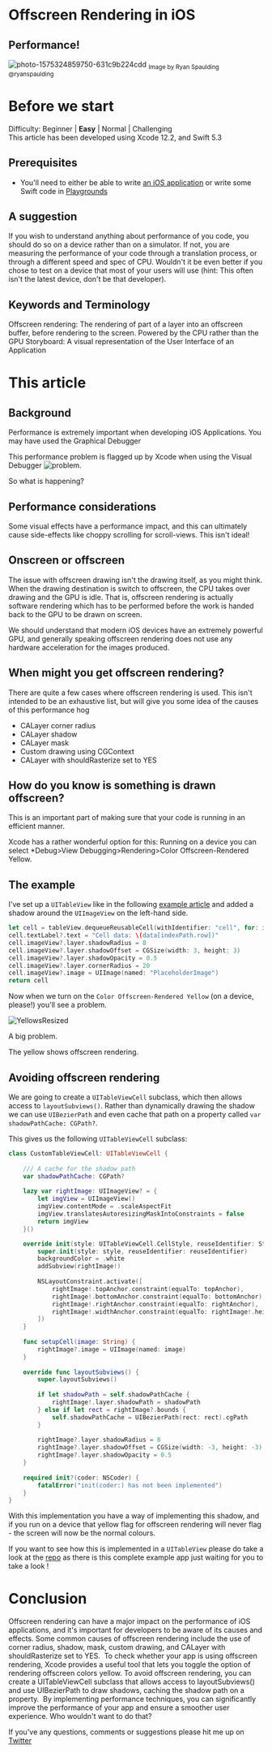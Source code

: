 # Offscreen Rendering in iOS
## Performance!

![photo-1575324859750-631c9b224cdd](Images/photo-1575324859750-631c9b224cdd.png)
<sub>Image by Ryan Spaulding @ryanspaulding</sub>

# Before we start
Difficulty: Beginner | **Easy** | Normal | Challenging<br>
This article has been developed using Xcode 12.2, and Swift 5.3

## Prerequisites
* You'll need to either be able to write [an iOS application](https://medium.com/swlh/your-first-ios-application-using-xcode-9983cf6efb71) or write some Swift code in [Playgrounds](https://medium.com/@stevenpcurtis.sc/coding-in-swift-playgrounds-1a5563efa089)

## A suggestion
If you wish to understand anything about performance of you code, you should do so on a device rather than on a simulator. If not, you are measuring the performance of your code through a translation process, or through a different speed and spec of CPU. Wouldn't it be even better if you chose to test on a device that most of your users will use (hint: This often isn't the latest device, don't be that developer).

## Keywords and Terminology
Offscreen rendering: The rendering of part of a layer into an offscreen buffer, before rendering to the screen. Powered by the CPU rather than the GPU
Storyboard: A visual representation of the User Interface of an Application

# This article
## Background
Performance is extremely important when developing iOS Applications. You may have used the Graphical Debugger 

This performance problem is flagged up by Xcode when using the Visual Debugger
![problem](Images/problem.png).

So what is happening?

## Performance considerations
Some visual effects have a performance impact, and this can ultimately cause side-effects like choppy scrolling for scroll-views. This isn't ideal!

## Onscreen or offscreen
The issue with offscreen drawing isn't the drawing itself, as you might think. When the drawing destination is switch to offscreen, the CPU takes over drawing and the GPU is idle. That is, offscreen rendering is actually software rendering which has to be performed before the work is handed back to the GPU to be drawn on screen. 

We should understand that modern iOS devices have an extremely powerful GPU, and generally speaking offscreen rendering does not use any hardware acceleration for the images produced.

## When might you get offscreen rendering?
There are quite a few cases where offscreen rendering is used. This isn't intended to be an exhaustive list, but will give you some idea of the causes of this performance hog
* CALayer corner radius
* CALayer shadow
* CALayer mask
* Custom drawing using CGContext
* CALayer with shouldRasterize set to YES

## How do you know is something is drawn offscreen?
This is an important part of making sure that your code is running in an efficient manner.

Xcode has a rather wonderful option for this: Running on a device you can select *Debug>View Debugging>Rendering>Color Offscreen-Rendered Yellow.

## The example
I've set up a `UITableView` like in the following [example article](https://stevenpcurtis.medium.com/the-uitableview-example-54e6a804b919) and added a shadow around the `UIImageView` on the left-hand side.

```swift
let cell = tableView.dequeueReusableCell(withIdentifier: "cell", for: indexPath)
cell.textLabel?.text = "Cell data: \(data[indexPath.row])"
cell.imageView?.layer.shadowRadius = 8
cell.imageView?.layer.shadowOffset = CGSize(width: 3, height: 3)
cell.imageView?.layer.shadowOpacity = 0.5
cell.imageView?.layer.cornerRadius = 20
cell.imageView?.image = UIImage(named: "PlaceholderImage")
return cell
```

Now when we turn on the `Color Offscreen-Rendered Yellow` (on a device, please!) you'll see a problem. 

![YellowsResized](Images/YellowsResized.png)

A big problem.

The yellow shows offscreen rendering.

## Avoiding offscreen rendering
We are going to create a `UITableViewCell` subclass, which then allows access to `layoutSubviews()`. Rather than dynamically drawing the shadow we can use `UIBezierPath` and even cache that path on a property called `var shadowPathCache: CGPath?`.

This gives us the following `UITableViewCell` subclass:

```swift
class CustomTableViewCell: UITableViewCell {
    
    /// A cache for the shadow path
    var shadowPathCache: CGPath?
    
    lazy var rightImage: UIImageView? = {
        let imgView = UIImageView()
        imgView.contentMode = .scaleAspectFit
        imgView.translatesAutoresizingMaskIntoConstraints = false
        return imgView
    }()

    override init(style: UITableViewCell.CellStyle, reuseIdentifier: String?) {
        super.init(style: style, reuseIdentifier: reuseIdentifier)
        backgroundColor = .white
        addSubview(rightImage!)
        
        NSLayoutConstraint.activate([
            rightImage!.topAnchor.constraint(equalTo: topAnchor),
            rightImage!.bottomAnchor.constraint(equalTo: bottomAnchor),
            rightImage!.rightAnchor.constraint(equalTo: rightAnchor),
            rightImage!.widthAnchor.constraint(equalTo: rightImage!.heightAnchor),
        ])
    }
    
    func setupCell(image: String) {
        rightImage?.image = UIImage(named: image)
    }
    
    override func layoutSubviews() {
        super.layoutSubviews()
        
        if let shadowPath = self.shadowPathCache {
            rightImage!.layer.shadowPath = shadowPath
        } else if let rect = rightImage?.bounds {
            self.shadowPathCache = UIBezierPath(rect: rect).cgPath
        }
        
        rightImage?.layer.shadowRadius = 8
        rightImage?.layer.shadowOffset = CGSize(width: -3, height: -3)
        rightImage?.layer.shadowOpacity = 0.5
    }
    
    required init?(coder: NSCoder) {
        fatalError("init(coder:) has not been implemented")
    }
}
```

With this implementation you have a way of implementing this shadow, and if you run on a device that yellow flag for offscreen rendering will never flag - the screen will now be the normal colours.

If you want to see how this is implemented in a `UITableView` please do take a look at the [repo]() as there is this complete example app just waiting for you to take a look !

# Conclusion

Offscreen rendering can have a major impact on the performance of iOS applications, and it's important for developers to be aware of its causes and effects. Some common causes of offscreen rendering include the use of corner radius, shadow, mask, custom drawing, and CALayer with shouldRasterize set to YES. 
To check whether your app is using offscreen rendering, Xcode provides a useful tool that lets you toggle the option of rendering offscreen colors yellow. To avoid offscreen rendering, you can create a UITableViewCell subclass that allows access to layoutSubviews() and use UIBezierPath to draw shadows, caching the shadow path on a property. 
By implementing performance techniques, you can significantly improve the performance of your app and ensure a smoother user experience. Who wouldn't want to do that?

If you've any questions, comments or suggestions please hit me up on [Twitter](https://twitter.com/stevenpcurtis) 
